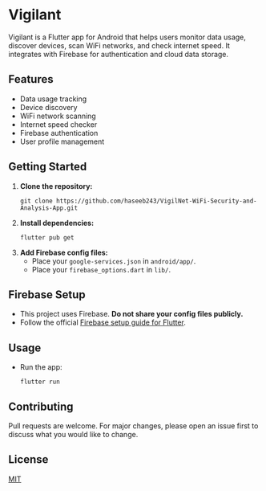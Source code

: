 # Vigilant

Vigilant is a Flutter app for Android that helps users monitor data usage, discover devices, scan WiFi networks, and check internet speed. It integrates with Firebase for authentication and cloud data storage.

## Features

- Data usage tracking
- Device discovery
- WiFi network scanning
- Internet speed checker
- Firebase authentication
- User profile management

## Getting Started

1. **Clone the repository:**
   ```
   git clone https://github.com/haseeb243/VigilNet-WiFi-Security-and-Analysis-App.git
   ```
2. **Install dependencies:**
   ```
   flutter pub get
   ```
3. **Add Firebase config files:**
   - Place your `google-services.json` in `android/app/`.
   - Place your `firebase_options.dart` in `lib/`.

## Firebase Setup

- This project uses Firebase. **Do not share your config files publicly.**
- Follow the official [Firebase setup guide for Flutter](https://firebase.flutter.dev/docs/overview/).

## Usage

- Run the app:
  ```
  flutter run
  ```

## Contributing

Pull requests are welcome. For major changes, please open an issue first to discuss what you would like to change.

## License

[MIT](LICENSE)
